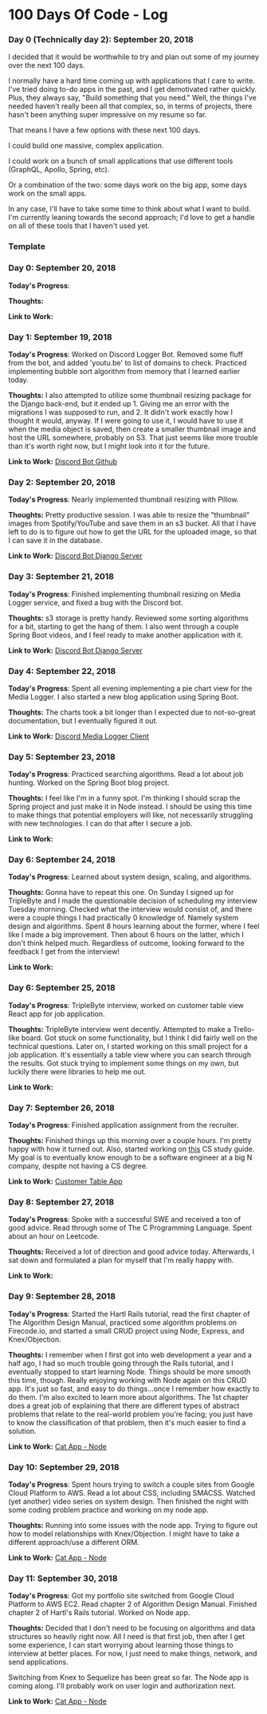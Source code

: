 # 100 Days Of Code - Log

### Day 0 (Technically day 2): September 20, 2018

I decided that it would be worthwhile to try and plan out some of my journey over the next 100 days.

I normally have a hard time coming up with applications that I care to write. I've tried doing to-do apps in the past, and I get demotivated rather quickly. Plus, they always say, "Build something that you need." Well, the things I've needed haven't really been all that complex, so, in terms of projects, there hasn't been anything super impressive on my resume so far.

That means I have a few options with these next 100 days.

I could build one massive, complex application.

I could work on a bunch of small applications that use different tools (GraphQL, Apollo, Spring, etc).

Or a combination of the two: some days work on the big app, some days work on the small apps.

In any case, I'll have to take some time to think about what I want to build. I'm currently leaning towards the second approach; I'd love to get a handle on all of these tools that I haven't used yet.

### Template

### Day 0: September 20, 2018

**Today's Progress**:

**Thoughts:**

**Link to Work:**

### Day 1: September 19, 2018

**Today's Progress**: Worked on Discord Logger Bot. Removed some fluff from the bot, and added 'youtu.be' to list of domains to check. Practiced implementing bubble sort algorithm from memory that I learned earlier today.

**Thoughts:** I also attempted to utilize some thumbnail resizing package for the Django back-end, but it ended up 1. Giving me an error with the migrations I was supposed to run, and 2. It didn't work exactly how I thought it would, anyway. If I were going to use it, I would have to use it when the media object is saved, then create a smaller thumbnail image and host the URL somewhere, probably on S3. That just seems like more trouble than it's worth right now, but I might look into it for the future.

**Link to Work:** [Discord Bot Github](https://github.com/HanifCarroll/Media-Logger-Discord-Bot)

### Day 2: September 20, 2018

**Today's Progress**: Nearly implemented thumbnail resizing with Pillow.

**Thoughts:** Pretty productive session. I was able to resize the "thumbnail" images from Spotify/YouTube and save them in an s3 bucket. All that I have left to do is to figure out how to get the URL for the uploaded image, so that I can save it in the database.

**Link to Work:** [Discord Bot Django Server](https://github.com/HanifCarroll/Media-Logger-Django)

### Day 3: September 21, 2018

**Today's Progress**: Finished implementing thumbnail resizing on Media Logger service, and fixed a bug with the Discord bot.

**Thoughts:** s3 storage is pretty handy. Reviewed some sorting algorithms for a bit, starting to get the hang of them. I also went through a couple Spring Boot videos, and I feel ready to make another application with it.

**Link to Work:** [Discord Bot Django Server](https://github.com/HanifCarroll/Media-Logger-Django)

### Day 4: September 22, 2018

**Today's Progress**: Spent all evening implementing a pie chart view for the Media Logger. I also started a new blog application using Spring Boot.

**Thoughts:** The charts took a bit longer than I expected due to not-so-great documentation, but I eventually figured it out.

**Link to Work:** [Discord Media Logger Client](http://discord-media-log.s3-website.us-east-2.amazonaws.com)

### Day 5: September 23, 2018

**Today's Progress**: Practiced searching algorithms. Read a lot about job hunting. Worked on the Spring Boot blog project.

**Thoughts:** I feel like I'm in a funny spot. I'm thinking I should scrap the Spring project and just make it in Node instead. I should be using this time to make things that potential employers will like, not necessarily struggling with new technologies. I can do that after I secure a job.

**Link to Work:**

### Day 6: September 24, 2018

**Today's Progress**: Learned about system design, scaling, and algorithms.

**Thoughts:** Gonna have to repeat this one. On Sunday I signed up for TripleByte and I made the questionable decision of scheduling my interview Tuesday morning. Checked what the interview would consist of, and there were a couple things I had practically 0 knowledge of. Namely system design and algorithms. Spent 8 hours learning about the former, where I feel like I made a big improvement. Then about 6 hours on the latter, which I don't think helped much. Regardless of outcome, looking forward to the feedback I get from the interview!

**Link to Work:**

### Day 6: September 25, 2018

**Today's Progress**: TripleByte interview, worked on customer table view React app for job application.

**Thoughts:** TripleByte interview went decently. Attempted to make a Trello-like board. Got stuck on some functionality, but I think I did fairly well on the technical questions. Later on, I started working on this small project for a job application. It's essentially a table view where you can search through the results. Got stuck trying to implement some things on my own, but luckily there were libraries to help me out.

**Link to Work:**

### Day 7: September 26, 2018

**Today's Progress**: Finished application assignment from the recruiter.

**Thoughts:** Finished things up this morning over a couple hours. I'm pretty happy with how it turned out. Also, started working on [this](https://github.com/jwasham/coding-interview-university) CS study guide. My goal is to eventually know enough to be a software engineer at a big N company, despite not having a CS degree.

**Link to Work:** [Customer Table App](https://github.com/HanifCarroll/Customer-Table)

### Day 8: September 27, 2018

**Today's Progress**: Spoke with a successful SWE and received a ton of good advice. Read through some of The C Programming Language. Spent about an hour on Leetcode.

**Thoughts:** Received a lot of direction and good advice today. Afterwards, I sat down and formulated a plan for myself that I'm really happy with.

**Link to Work:**

### Day 9: September 28, 2018

**Today's Progress**: Started the Hartl Rails tutorial, read the first chapter of The Algorithm Design Manual, practiced some algorithm problems on Firecode.io, and started a small CRUD project using Node, Express, and Knex/Objection.

**Thoughts:** I remember when I first got into web development a year and a half ago, I had so much trouble going through the Rails tutorial, and I eventually stopped to start learning Node. Things should be more smooth this time, though. Really enjoying working with Node again on this CRUD app. It's just so fast, and easy to do things...once I remember how exactly to do them. I'm also excited to learn more about algorithms. The 1st chapter does a great job of explaining that there are different types of abstract problems that relate to the real-world problem you're facing; you just have to know the classification of that problem, then it's much easier to find a solution.

**Link to Work:** [Cat App - Node](https://github.com/HanifCarroll/cat-app-node)

### Day 10: September 29, 2018

**Today's Progress**: Spent hours trying to switch a couple sites from Google Cloud Platform to AWS. Read a lot about CSS, including SMACSS. Watched (yet another) video series on system design. Then finished the night with some coding problem practice and working on my node app.

**Thoughts:** Running into some issues with the node app. Trying to figure out how to model relationships with Knex/Objection. I might have to take a different approach/use a different ORM.

**Link to Work:** [Cat App - Node](https://github.com/HanifCarroll/cat-app-node)

### Day 11: September 30, 2018

**Today's Progress**: Got my portfolio site switched from Google Cloud Platform to AWS EC2. Read chapter 2 of Algorithm Design Manual. Finished chapter 2 of Hartl's Rails tutorial. Worked on Node app.

**Thoughts:** Decided that I don't need to be focusing on algorithms and data structures so heavily right now. All I need is that first job, then after I get some experience, I can start worrying about learning those things to interview at better places. For now, I just need to make things, network, and send applications.

Switching from Knex to Sequelize has been great so far. The Node app is coming along. I'll probably work on user login and authorization next.

**Link to Work:** [Cat App - Node](https://github.com/HanifCarroll/cat-app-node)
